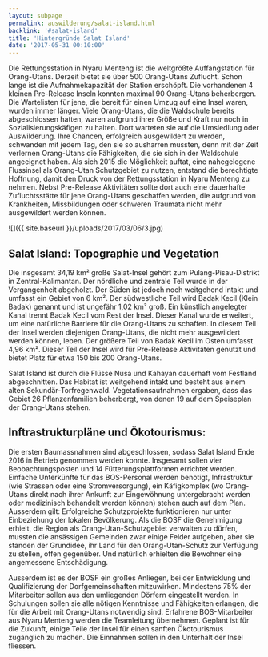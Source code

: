 ```yaml
---
layout: subpage
permalink: auswilderung/salat-island.html
backlink: '#salat-island'
title: 'Hintergründe Salat Island'
date: '2017-05-31 00:10:00'
---
```

Die Rettungsstation in Nyaru Menteng ist die weltgrößte Auffangstation für Orang-Utans. Derzeit bietet sie über 500 Orang-Utans Zuflucht. Schon lange ist die Aufnahmekapazität der Station erschöpft. Die vorhandenen 4 kleinen Pre-Release Inseln konnten maximal 90 Orang-Utans beherbergen. Die Wartelisten für jene, die bereit für einen Umzug auf eine Insel waren, wurden immer länger. Viele Orang-Utans, die die Waldschule bereits abgeschlossen hatten, waren aufgrund ihrer Größe und Kraft nur noch in Sozialisierungskäfigen zu halten. Dort warteten sie auf die Umsiedlung oder Auswilderung. Ihre Chancen, erfolgreich ausgewildert zu werden, schwanden mit jedem Tag, den sie so ausharren mussten, denn mit der Zeit verlernen Orang-Utans die Fähigkeiten, die sie sich in der Waldschule angeeignet haben. Als sich 2015 die Möglichkeit auftat, eine nahegelegene Flussinsel als Orang-Utan Schutzgebiet zu nutzen, entstand die berechtigte Hoffnung, damit den Druck von der Rettungsstation in Nyaru Menteng zu nehmen. Nebst Pre-Release Aktivitäten sollte dort auch eine dauerhafte Zufluchtsstätte für jene Orang-Utans geschaffen werden, die aufgrund von Krankheiten, Missbildungen oder schweren Traumata nicht mehr ausgewildert werden können.

![]({{ site.baseurl }}/uploads/2017/03/06/3.jpg)


## Salat Island: Topographie und Vegetation

Die insgesamt 34,19 km² große Salat-Insel gehört zum Pulang-Pisau-Distrikt in Zentral-Kalimantan. Der nördliche und zentrale Teil wurde in der Vergangenheit abgeholzt. Der Süden ist jedoch noch weitgehend intakt und umfasst ein Gebiet von 6 km². Der südwestliche Teil wird Badak Kecil (Klein Badak) genannt und ist ungefähr 1,02 km² groß. Ein künstlich angelegter Kanal trennt Badak Kecil vom Rest der Insel. Dieser Kanal wurde erweitert, um eine natürliche Barriere für die Orang-Utans zu schaffen. In diesem Teil der Insel werden diejenigen Orang-Utans, die nicht mehr ausgewildert werden können, leben. Der größere Teil von Badak Kecil im Osten umfasst 4,96 km². Dieser Teil der Insel wird für Pre-Release Aktivitäten genutzt und bietet Platz für etwa 150 bis 200 Orang-Utans.

Salat Island ist durch die Flüsse Nusa und Kahayan dauerhaft vom Festland abgeschnitten. Das Habitat ist weitgehend intakt und besteht aus einem alten Sekundär-Torfregenwald. Vegetationsaufnahmen ergaben, dass das Gebiet 26 Pflanzenfamilien beherbergt, von denen 19 auf dem Speiseplan der Orang-Utans stehen.




## Inftrastrukturpläne und Ökotourismus:


Die ersten Baumassnahmen sind abgeschlossen, sodass Salat Island Ende 2016 in Betrieb genommen werden konnte. Insgesamt sollen vier Beobachtungsposten und 14 Fütterungsplattformen errichtet werden. Einfache Unterkünfte für das BOS-Personal werden benötigt, Infrastruktur (wie Strassen oder eine Stromversorgung), ein Käfigkomplex (wo Orang-Utans direkt nach ihrer Ankunft zur Eingewöhnung untergebracht werden oder medizinisch behandelt werden können) stehen auch auf dem Plan. Ausserdem gilt: Erfolgreiche Schutzprojekte funktionieren nur unter Einbeziehung der lokalen Bevölkerung. Als die BOSF die Genehmigung erhielt, die Region als Orang-Utan-Schutzgebiet verwalten zu dürfen, mussten die ansässigen Gemeinden zwar einige Felder aufgeben, aber sie standen der Grundidee, ihr Land für den Orang-Utan-Schutz zur Verfügung zu stellen, offen gegenüber. Und natürlich erhielten die Bewohner eine angemessene Entschädigung.



Ausserdem ist es der BOSF ein großes Anliegen, bei der Entwicklung und Qualifizierung der Dorfgemeinschaften mitzuwirken. Mindestens 75% der Mitarbeiter sollen aus den umliegenden Dörfern eingestellt werden. In Schulungen sollen sie alle nötigen Kenntnisse und Fähigkeiten erlangen, die für die Arbeit mit Orang-Utans notwendig sind. Erfahrene BOS-Mitarbeiter aus Nyaru Menteng werden die Teamleitung übernehmen. Geplant ist für die Zukunft, einige Teile der Insel für einen sanften Ökotourismus zugänglich zu machen. Die Einnahmen sollen in den Unterhalt der Insel fliessen.

